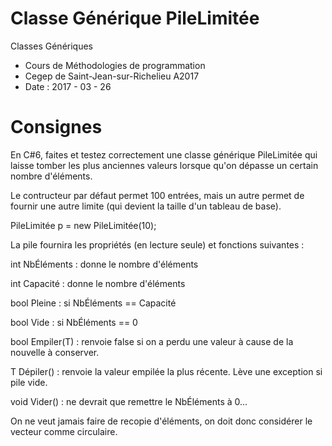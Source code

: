 # Classe Générique PileLimitée<T>
Classes Génériques

- Cours de Méthodologies de programmation
- Cegep de Saint-Jean-sur-Richelieu A2017
- Date : 2017 - 03 - 26

# Consignes

En C#6, faites et testez correctement une classe générique PileLimitée<T> qui laisse tomber les plus
anciennes valeurs lorsque qu'on dépasse un certain nombre d'éléments.

Le contructeur par défaut permet 100 entrées, mais un autre permet de fournir une autre limite (qui
devient la taille d'un tableau de base).

   PileLimitée<int> p = new PileLimitée<int>(10);

La pile fournira les propriétés (en lecture seule) et fonctions suivantes :

int NbÉléments   : donne le nombre d'éléments

int Capacité     : donne le nombre d'éléments

bool Pleine      : si NbÉléments == Capacité

bool Vide	    : si NbÉléments == 0

bool Empiler(T)  : renvoie false si on a perdu une valeur à cause de la nouvelle à conserver.

T Dépiler()      : renvoie la valeur empilée la plus récente. Lève une exception si pile vide.

void Vider()     : ne devrait que remettre le NbÉléments à 0...

On ne veut jamais faire de recopie d'éléments, on doit donc considérer le vecteur comme circulaire.
